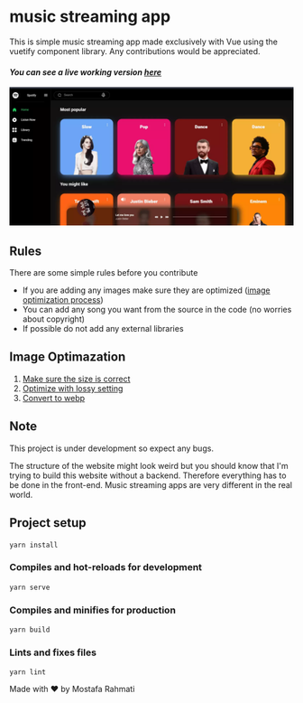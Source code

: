 # music streaming app

This is simple music streaming app made exclusively with Vue using the vuetify component library.
Any contributions would be appreciated.

#### _You can see a live working version [here](https://musicfield.netlify.app/)_

![screenshot of the website](https://github.com/mostafa7904/music-app/blob/main/imgs/screenshot.webp?raw=true)

## Rules

There are some simple rules before you contribute

- If you are adding any images make sure they are optimized ([image optimization process](#image-optimazation))
- You can add any song you want from the source in the code (no worries about copyright)
- If possible do not add any external libraries

## Image Optimazation

1.  [Make sure the size is correct](https://ezgif.com/resize)
2.  [Optimize with lossy setting](https://shortpixel.com/online-image-compression)
3.  [Convert to webp](https://ezgif.com/png-to-webp)

## Note

This project is under development so expect any bugs.

The structure of the website might look weird but you should know that I'm trying to build this website without a backend. Therefore everything has to be done in the front-end. Music streaming apps are very different in the real world.

## Project setup

```
yarn install
```

### Compiles and hot-reloads for development

```
yarn serve
```

### Compiles and minifies for production

```
yarn build
```

### Lints and fixes files

```
yarn lint
```

Made with ♥ by Mostafa Rahmati
